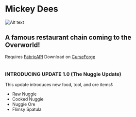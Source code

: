 # Mickey Dees
![Alt text](https://cdn.discordapp.com/attachments/636925827363373075/881618450907275314/mickeydeesLOGO.png "Mickey Dees")
## A famous restaurant chain coming to the Overworld!
Requires [FabricAPI](https://www.curseforge.com/minecraft/mc-mods/fabric-api)
Download on [CurseForge](https://www.curseforge.com/minecraft/mc-mods/mickey-dees)
# 
### INTRODUCING UPDATE 1.0 (The Nuggie Update)

This update introduces new food, tool, and ore items!:
- Raw Nuggie
- Cooked Nuggie
- Nuggie Ore
- Flimsy Spatula
